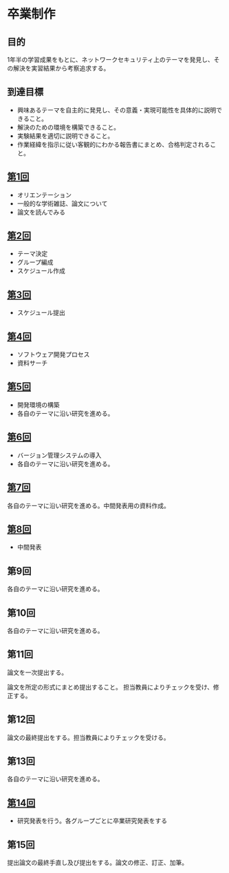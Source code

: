 
# 卒業制作

## 目的	
1年半の学習成果をもとに、ネットワークセキュリティ上のテーマを発見し、その解決を実習結果から考察追求する。

## 到達目標
- 興味あるテーマを自主的に発見し、その意義・実現可能性を具体的に説明できること。
- 解決のための環境を構築できること。
- 実験結果を適切に説明できること。
- 作業経緯を指示に従い客観的にわかる報告書にまとめ、合格判定されること。

## [第1回](./courses/1st.md)

- オリエンテーション
- 一般的な学術雑誌、論文について
- 論文を読んでみる

## [第2回](./courses/2nd.md)
- テーマ決定
- グループ編成
- スケジュール作成

## [第3回](./courses/3rd.md)
- スケジュール提出

## [第4回](./courses/4th.md)
- ソフトウェア開発プロセス
- 資料サーチ

## [第5回](./courses/5th.md)
- 開発環境の構築
- 各自のテーマに沿い研究を進める。

## [第6回](./courses/6th.md)
- バージョン管理システムの導入
- 各自のテーマに沿い研究を進める。

## [第7回](./courses/7th.md)
各自のテーマに沿い研究を進める。中間発表用の資料作成。

## [第8回](./courses/8th.md)
- 中間発表

## 第9回
各自のテーマに沿い研究を進める。

## 第10回
各自のテーマに沿い研究を進める。

## 第11回
論文を一次提出する。

論文を所定の形式にまとめ提出すること。 担当教員によりチェックを受け、修正する。

## 第12回
論文の最終提出をする。担当教員によりチェックを受ける。

## 第13回
各自のテーマに沿い研究を進める。

## [第14回](./courses/14th.md)

- 研究発表を行う。各グループごとに卒業研究発表をする

## 第15回

提出論文の最終手直し及び提出をする。論文の修正、訂正、加筆。 